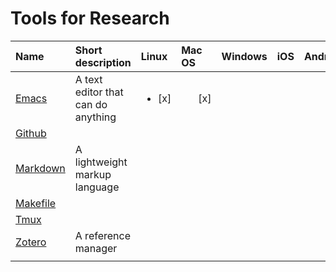 # Tools for Research
	
| Name                          | Short description                  | Linux                  | Mac OS                 | Windows | iOS  | Android |
| :---                          | :---                               | :---                   | :---                   | :---    | :--- | :---    |
| [Emacs](notes/emacs.md)       | A text editor that can do anything | <ul><li>[x] </li></ul> | <ul>[x] </ul> |         |      |         |
| [Github](notes/github.md)     |                                    |                        |                        |         |      |         |
| [Markdown](notes/markdown.md) | A lightweight markup language      |                        |                        |         |      |         |
| [Makefile](notes/makefile.md) |                                    |                        |                        |         |      |         |
| [Tmux](notes/tmux.md)         |                                    |                        |                        |         |      |         |
| [Zotero](notes/zotero.md)     | A reference manager                |                        |                        |         |      |         |
|                               |                                    |                        |                        |         |      |         |

